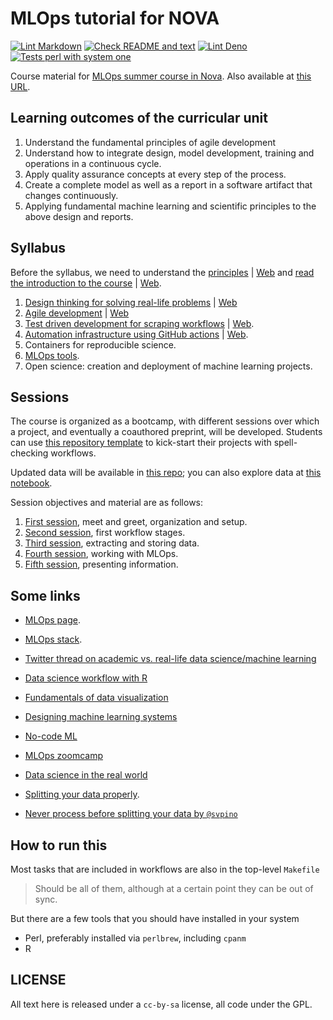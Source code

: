 # MLOps tutorial for NOVA

[![Lint
Markdown](https://github.com/JJ/nova-mlops/actions/workflows/lint-markdown.yml/badge.svg)](https://github.com/JJ/nova-mlops/actions/workflows/lint-markdown.yml)
[![Check README and text](https://github.com/JJ/nova-mlops/actions/workflows/check-readme.yml/badge.svg)](https://github.com/JJ/nova-mlops/actions/workflows/check-readme.yml)
[![Lint Deno](https://github.com/JJ/nova-mlops/actions/workflows/lint-deno.yml/badge.svg)](https://github.com/JJ/nova-mlops/actions/workflows/lint-deno.yml)
[![Tests perl with system one](https://github.com/JJ/nova-mlops/actions/workflows/perl.yml/badge.svg)](https://github.com/JJ/nova-mlops/actions/workflows/perl.yml)

Course material for [MLOps summer course in
Nova](https://www.novaims.unl.pt/en/education/programs/workshops-and-short-duration-courses/summer-course-mlops/#).
Also available at [this URL](https://jj.github.io/nova-mlops).

## Learning outcomes of the curricular unit

1. Understand the fundamental principles of agile development
2. Understand how to integrate design, model development, training and
   operations in a continuous cycle.
3. Apply quality assurance concepts at every step of the process.
4. Create a complete model as well as a report in a software artifact
   that changes continuously.
5. Applying fundamental machine learning and scientific principles to
   the above design and reports.

## Syllabus

Before the syllabus, we need to understand the
[principles](text/00.A-Few-Principles.md) |
[Web](https://jj.github.io/nova-mlops/00.A-Few-Principles.html) and [read the
introduction to the course](text/00.Intro.md) |
[Web](https://jj.github.io/nova-mlops/00.Intro.html).

1. [Design thinking for solving real-life
   problems](text/01.Design-Thinking.md) | [Web](https://jj.github.io/nova-mlops/01.Design-Thinking.html)
2. [Agile development](text/02.Agile.md) | [Web](https://jj.github.io/nova-mlops/02.Agile.html)
3. [Test driven development for scraping workflows](text/03.TDD.md) | [Web](https://jj.github.io/nova-mlops/03.TDD.html).
4. [Automation infrastructure using GitHub actions](text/04.Infra.md) |
   [Web](https://jj.github.io/nova-mlops/04.Infra.html).
5. Containers for reproducible science.
6. [MLOps tools](text/06.MLOps-tools.md).
7. Open science: creation and deployment of machine learning projects.

## Sessions

The course is organized as a bootcamp, with different sessions over
which a project, and eventually a coauthored preprint, will be
developed. Students can use [this repository
template](https://github.com/JJ/nova-mlops-template) to kick-start their
projects with spell-checking workflows.

Updated data will be available in [this repo](https://github.com/JJ/nova-mlops);
you can also explore data at [this
notebook](http://localhost:8888/notebooks/explore-data.ipynb).

Session objectives and material are as follows:

1. [First session](sessions/01.md), meet and greet, organization and setup.
2. [Second session](sessions/02.md), first workflow stages.
3. [Third session](sessions/03.md), extracting and storing data.
4. [Fourth session](sessions/04.md), working with MLOps.
5. [Fifth session](sessions/05.md), presenting information.

## Some links

* [MLOps page](https://ml-ops.org).

* [MLOps stack](https://medium.com/pythoneers/mlops-tool-stack-requirement-in-machine-learning-pipeline-474b39f09dfc).

* [Twitter thread on academic vs. real-life data science/machine
  learning](https://twitter.com/svpino/status/1526532997901524998?s=21&t=BZ5He6QmvOV5h58LP7tYNg)

* [Data science workflow with R](https://www.business-science.io/learning-r/2018/11/04/data-science-r-cheatsheet.html?utm_content=bufferbda2d&utm_medium=social&utm_source=twitter.com&utm_campaign=buffer)

* [Fundamentals of data visualization](https://clauswilke.com/dataviz/)

* [Designing machine learning systems](https://www.oreilly.com/library/view/designing-machine-learning/9781098107956/)

* [No-code ML](https://t.co/ItxOFhwEy9)

* [MLOps zoomcamp](https://github.com/DataTalksClub/mlops-zoomcamp)

* [Data science in the real world](https://twitter.com/marktenenholtz/status/1540303742662090752)

* [Splitting your data properly](https://twitter.com/svpino/status/1542840465455607809).

* [Never process before splitting your data by
  `@svpino`](https://twitter.com/svpino/status/1544290020378288130)

## How to run this

Most tasks that are included in workflows are also in the top-level `Makefile`

> Should be all of them, although at a certain point they can be out of sync.

But there are a few tools that you should have installed in your system

* Perl, preferably installed via `perlbrew`, including `cpanm`
* R

## LICENSE

All text here is released under a `cc-by-sa` license, all code under the GPL.
